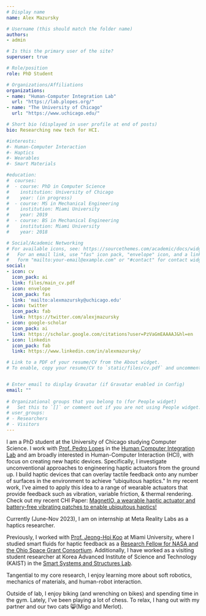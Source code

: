 ```yaml
---
# Display name
name: Alex Mazursky

# Username (this should match the folder name)
authors:
- admin

# Is this the primary user of the site?
superuser: true

# Role/position
role: PhD Student

# Organizations/Affiliations
organizations:
- name: "Human-Computer Integration Lab"
  url: "https://lab.plopes.org/"
- name: "The University of Chicago"
  url: "https://www.uchicago.edu/"

# Short bio (displayed in user profile at end of posts)
bio: Researching new tech for HCI.

#interests:
#- Human-Computer Interaction
#- Haptics
#- Wearables
#- Smart Materials

#education:
#  courses:
#  - course: PhD in Computer Science
#    institution: University of Chicago
#    year: (in progress)
#  - course: MS in Mechanical Engineering
#    institution: Miami University
#    year: 2019
#  - course: BS in Mechanical Engineering
#    institution: Miami University
#    year: 2018

# Social/Academic Networking
# For available icons, see: https://sourcethemes.com/academic/docs/widgets/#icons
#   For an email link, use "fas" icon pack, "envelope" icon, and a link in the
#   form "mailto:your-email@example.com" or "#contact" for contact widget.
social:
- icon: cv
  icon_pack: ai
  link: files/main_cv.pdf
- icon: envelope
  icon_pack: fas
  link: 'mailto:alexmazursky@uchicago.edu'
- icon: twitter
  icon_pack: fab
  link: https://twitter.com/alexjmazursky
- icon: google-scholar
  icon_pack: ai
  link: https://scholar.google.com/citations?user=PzVaGmEAAAAJ&hl=en
- icon: linkedin
  icon_pack: fab
  link: https://www.linkedin.com/in/alexmazursky/

# Link to a PDF of your resume/CV from the About widget.
# To enable, copy your resume/CV to `static/files/cv.pdf` and uncomment the lines below.  


# Enter email to display Gravatar (if Gravatar enabled in Config)
email: ""
  
# Organizational groups that you belong to (for People widget)
#   Set this to `[]` or comment out if you are not using People widget.  
# user_groups:
# - Researchers
# - Visitors
---
```


I am a PhD student at the University of Chicago studying Computer Science. I work with [Prof. Pedro Lopes](http://plopes.org) in the [Human Computer Integration Lab](https://lab.plopes.org/) and am broadly interested in Human-Computer Interaction (HCI), with focus on creating new haptic devices. Specifically, I investigate unconventional approaches to engineering haptic actuators from the ground up. I build haptic devices that can overlay tactile feedback onto any number of surfaces in the environment to achieve “ubiquitous haptics." In my recent work, I’ve aimed to apply this idea to a range of wearable actuators that provide feedback such as vibration, variable friction, & thermal rendering. Check out my recent CHI Paper: [MagnetIO, a wearable haptic actuator and battery-free vibrating patches to enable ubiquitous haptics!](https://www.alexmazursky.com/publication/chi-2021-magnetio/CHI-2021-MagnetIO.pdf)

Currently (June-Nov 2023), I am on internship at Meta Reality Labs as a haptics researcher. 

Previously, I worked with [Prof. Jeong-Hoi Koo](http://miamioh.edu/cec/academics/departments/mme/about/faculty-and-staff/koo-bio/index.html) at Miami University, where I studied smart fluids for haptic feedback as a [Research Fellow for NASA and the Ohio Space Grant Consortium](https://www.osgc.org). Additionally, I have worked as a visiting student researcher at Korea Advanced Institute of Science and Technology (KAIST) in the [Smart Systems and Structures Lab](http://sss.kaist.ac.kr/). 

Tangential to my core research, I enjoy learning more about soft robotics, mechanics of materials, and human-robot interaction. 

Outside of lab, I enjoy biking (and wrenching on bikes) and spending time in the gym. Lately, I've been playing a lot of chess. To relax, I hang out with my partner and our two cats​ :smile_cat:(Migo and Merlot).

